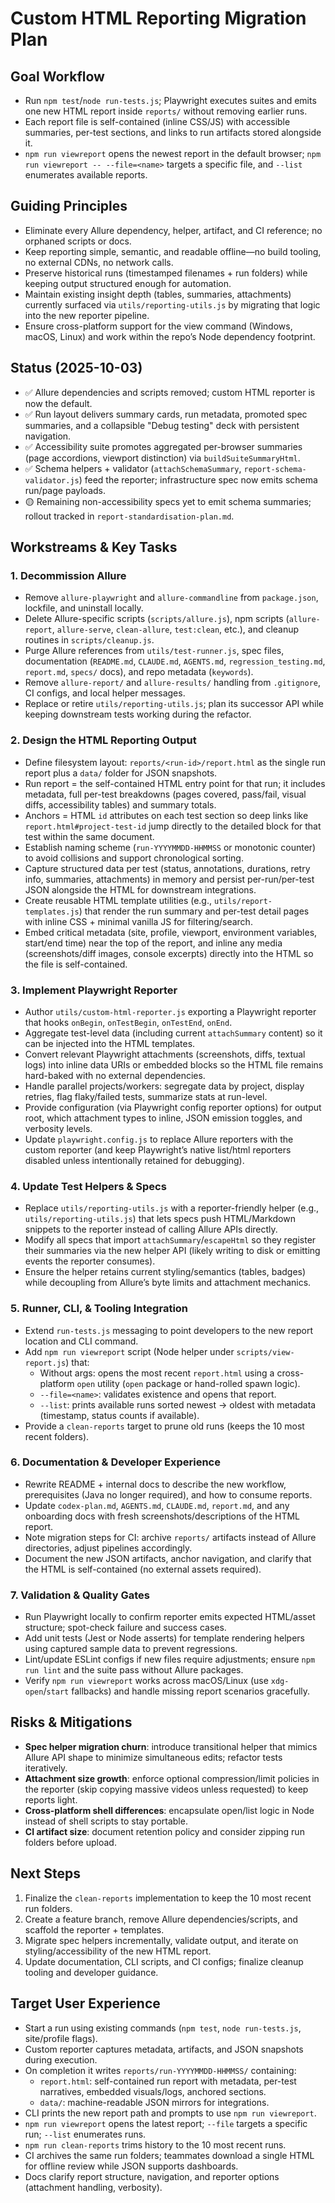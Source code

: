# Custom HTML Reporting Migration Plan

## Goal Workflow
- Run `npm test`/`node run-tests.js`; Playwright executes suites and emits one new HTML report inside `reports/` without removing earlier runs.
- Each report file is self-contained (inline CSS/JS) with accessible summaries, per-test sections, and links to run artifacts stored alongside it.
- `npm run viewreport` opens the newest report in the default browser; `npm run viewreport -- --file=<name>` targets a specific file, and `--list` enumerates available reports.

## Guiding Principles
- Eliminate every Allure dependency, helper, artifact, and CI reference; no orphaned scripts or docs.
- Keep reporting simple, semantic, and readable offline—no build tooling, no external CDNs, no network calls.
- Preserve historical runs (timestamped filenames + run folders) while keeping output structured enough for automation.
- Maintain existing insight depth (tables, summaries, attachments) currently surfaced via `utils/reporting-utils.js` by migrating that logic into the new reporter pipeline.
- Ensure cross-platform support for the view command (Windows, macOS, Linux) and work within the repo’s Node dependency footprint.

## Status (2025-10-03)
- ✅ Allure dependencies and scripts removed; custom HTML reporter is now the default.
- ✅ Run layout delivers summary cards, run metadata, promoted spec summaries, and a collapsible "Debug testing" deck with persistent navigation.
- ✅ Accessibility suite promotes aggregated per-browser summaries (page accordions, viewport distinction) via `buildSuiteSummaryHtml`.
- ✅ Schema helpers + validator (`attachSchemaSummary`, `report-schema-validator.js`) feed the reporter; infrastructure spec now emits schema run/page payloads.
- 🟡 Remaining non-accessibility specs yet to emit schema summaries; rollout tracked in `report-standardisation-plan.md`.

## Workstreams & Key Tasks

### 1. Decommission Allure
- Remove `allure-playwright` and `allure-commandline` from `package.json`, lockfile, and uninstall locally.
- Delete Allure-specific scripts (`scripts/allure.js`), npm scripts (`allure-report`, `allure-serve`, `clean-allure`, `test:clean`, etc.), and cleanup routines in `scripts/cleanup.js`.
- Purge Allure references from `utils/test-runner.js`, spec files, documentation (`README.md`, `CLAUDE.md`, `AGENTS.md`, `regression_testing.md`, `report.md`, `specs/` docs), and repo metadata (`keywords`).
- Remove `allure-report/` and `allure-results/` handling from `.gitignore`, CI configs, and local helper messages.
- Replace or retire `utils/reporting-utils.js`; plan its successor API while keeping downstream tests working during the refactor.

### 2. Design the HTML Reporting Output
- Define filesystem layout: `reports/<run-id>/report.html` as the single run report plus a `data/` folder for JSON snapshots.
- Run report = the self-contained HTML entry point for that run; it includes metadata, full per-test breakdowns (pages covered, pass/fail, visual diffs, accessibility tables) and summary totals.
- Anchors = HTML `id` attributes on each test section so deep links like `report.html#project-test-id` jump directly to the detailed block for that test within the same document.
- Establish naming scheme (`run-YYYYMMDD-HHMMSS` or monotonic counter) to avoid collisions and support chronological sorting.
- Capture structured data per test (status, annotations, durations, retry info, summaries, attachments) in memory and persist per-run/per-test JSON alongside the HTML for downstream integrations.
- Create reusable HTML template utilities (e.g., `utils/report-templates.js`) that render the run summary and per-test detail pages with inline CSS + minimal vanilla JS for filtering/search.
- Embed critical metadata (site, profile, viewport, environment variables, start/end time) near the top of the report, and inline any media (screenshots/diff images, console excerpts) directly into the HTML so the file is self-contained.

### 3. Implement Playwright Reporter
- Author `utils/custom-html-reporter.js` exporting a Playwright reporter that hooks `onBegin`, `onTestBegin`, `onTestEnd`, `onEnd`.
- Aggregate test-level data (including current `attachSummary` content) so it can be injected into the HTML templates.
- Convert relevant Playwright attachments (screenshots, diffs, textual logs) into inline data URIs or embedded blocks so the HTML file remains hard-baked with no external dependencies.
- Handle parallel projects/workers: segregate data by project, display retries, flag flaky/failed tests, summarize stats at run-level.
- Provide configuration (via Playwright config reporter options) for output root, which attachment types to inline, JSON emission toggles, and verbosity levels.
- Update `playwright.config.js` to replace Allure reporters with the custom reporter (and keep Playwright’s native list/html reporters disabled unless intentionally retained for debugging).

### 4. Update Test Helpers & Specs
- Replace `utils/reporting-utils.js` with a reporter-friendly helper (e.g., `utils/reporting-utils.js`) that lets specs push HTML/Markdown snippets to the reporter instead of calling Allure APIs directly.
- Modify all specs that import `attachSummary`/`escapeHtml` so they register their summaries via the new helper API (likely writing to disk or emitting events the reporter consumes).
- Ensure the helper retains current styling/semantics (tables, badges) while decoupling from Allure’s byte limits and attachment mechanics.

### 5. Runner, CLI, & Tooling Integration
- Extend `run-tests.js` messaging to point developers to the new report location and CLI command.
- Add `npm run viewreport` script (Node helper under `scripts/view-report.js`) that:
  - Without args: opens the most recent `report.html` using a cross-platform `open` utility (`open` package or hand-rolled spawn logic).
  - `--file=<name>`: validates existence and opens that report.
  - `--list`: prints available runs sorted newest → oldest with metadata (timestamp, status counts if available).
- Provide a `clean-reports` target to prune old runs (keeps the 10 most recent folders).

### 6. Documentation & Developer Experience
- Rewrite README + internal docs to describe the new workflow, prerequisites (Java no longer required), and how to consume reports.
- Update `codex-plan.md`, `AGENTS.md`, `CLAUDE.md`, `report.md`, and any onboarding docs with fresh screenshots/descriptions of the HTML report.
- Note migration steps for CI: archive `reports/` artifacts instead of Allure directories, adjust pipelines accordingly.
- Document the new JSON artifacts, anchor navigation, and clarify that the HTML is self-contained (no external assets required).

### 7. Validation & Quality Gates
- Run Playwright locally to confirm reporter emits expected HTML/asset structure; spot-check failure and success cases.
- Add unit tests (Jest or Node asserts) for template rendering helpers using captured sample data to prevent regressions.
- Lint/update ESLint configs if new files require adjustments; ensure `npm run lint` and the suite pass without Allure packages.
- Verify `npm run viewreport` works across macOS/Linux (use `xdg-open`/`start` fallbacks) and handle missing report scenarios gracefully.

## Risks & Mitigations
- **Spec helper migration churn**: introduce transitional helper that mimics Allure API shape to minimize simultaneous edits; refactor tests iteratively.
- **Attachment size growth**: enforce optional compression/limit policies in the reporter (skip copying massive videos unless requested) to keep reports light.
- **Cross-platform shell differences**: encapsulate open/list logic in Node instead of shell scripts to stay portable.
- **CI artifact size**: document retention policy and consider zipping run folders before upload.

## Next Steps
1. Finalize the `clean-reports` implementation to keep the 10 most recent run folders.
2. Create a feature branch, remove Allure dependencies/scripts, and scaffold the reporter + templates.
3. Migrate spec helpers incrementally, validate output, and iterate on styling/accessibility of the new HTML report.
4. Update documentation, CLI scripts, and CI configs; finalize cleanup tooling and developer guidance.

## Target User Experience
- Start a run using existing commands (`npm test`, `node run-tests.js`, site/profile flags).
- Custom reporter captures metadata, artifacts, and JSON snapshots during execution.
- On completion it writes `reports/run-YYYYMMDD-HHMMSS/` containing:
  - `report.html`: self-contained run report with metadata, per-test narratives, embedded visuals/logs, anchored sections.
  - `data/`: machine-readable JSON mirrors for integrations.
- CLI prints the new report path and prompts to use `npm run viewreport`.
- `npm run viewreport` opens the latest report; `--file` targets a specific run; `--list` enumerates runs.
- `npm run clean-reports` trims history to the 10 most recent runs.
- CI archives the same run folders; teammates download a single HTML for offline review while JSON supports dashboards.
- Docs clarify report structure, navigation, and reporter options (attachment handling, verbosity).
